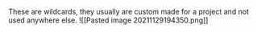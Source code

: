 These are wildcards, they usually are custom made for a project and not used anywhere else.
![[Pasted image 20211129194350.png]]